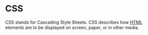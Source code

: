 # CSS

CSS stands for Cascading Style Sheets. CSS describes how [HTML](/wiki/HTML) elements are to be displayed on screen, paper, or in other media.
    